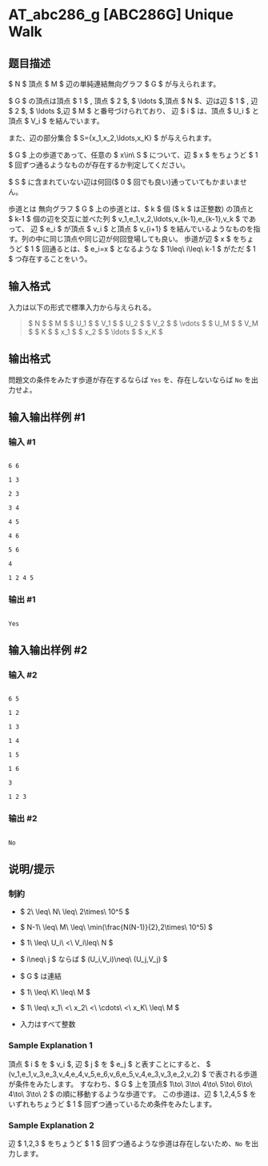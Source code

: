 # AT_abc286_g [ABC286G] Unique Walk

## 题目描述

[problemUrl]: https://atcoder.jp/contests/abc286/tasks/abc286_g

$ N $ 頂点 $ M $ 辺の単純連結無向グラフ $ G $ が与えられます。  
 $ G $ の頂点は頂点 $ 1 $ , 頂点 $ 2 $, $ \ldots $,頂点 $ N $、辺は辺 $ 1 $ , 辺 $ 2 $, $ \ldots $,辺 $ M $ と番号づけられており、 辺 $ i $ は、頂点 $ U_i $ と頂点 $ V_i $ を結んでいます。  
 また、辺の部分集合 $ S=\{x_1,x_2,\ldots,x_K\} $ が与えられます。

$ G $ 上の歩道であって、任意の $ x\in\ S $ について、辺 $ x $ をちょうど $ 1 $ 回ずつ通るようなものが存在するか判定してください。  
 $ S $ に含まれていない辺は何回($ 0 $ 回でも良い)通っていてもかまいません。

  歩道とは 無向グラフ $ G $ 上の歩道とは、$ k $ 個 ($ k $ は正整数) の頂点と $ k-1 $ 個の辺を交互に並べた列 $ v_1,e_1,v_2,\ldots,v_{k-1},e_{k-1},v_k $ であって、 辺 $ e_i $ が頂点 $ v_i $ と頂点 $ v_{i+1} $ を結んでいるようなものを指す。列の中に同じ頂点や同じ辺が何回登場しても良い。 歩道が辺 $ x $ をちょうど $ 1 $ 回通るとは、$ e_i=x $ となるような $ 1\leq\ i\leq\ k-1 $ がただ $ 1 $ つ存在することをいう。

## 输入格式

入力は以下の形式で標準入力から与えられる。

> $ N $ $ M $ $ U_1 $ $ V_1 $ $ U_2 $ $ V_2 $ $ \vdots $ $ U_M $ $ V_M $ $ K $ $ x_1 $ $ x_2 $ $ \ldots $ $ x_K $

## 输出格式

問題文の条件をみたす歩道が存在するならば `Yes` を、存在しないならば `No` を出力せよ。

## 输入输出样例 #1

### 输入 #1

```
6 6
1 3
2 3
3 4
4 5
4 6
5 6
4
1 2 4 5
```

### 输出 #1

```
Yes
```

## 输入输出样例 #2

### 输入 #2

```
6 5
1 2
1 3
1 4
1 5
1 6
3
1 2 3
```

### 输出 #2

```
No
```

## 说明/提示

### 制約

- $ 2\ \leq\ N\ \leq\ 2\times\ 10^5 $
- $ N-1\ \leq\ M\ \leq\ \min(\frac{N(N-1)}{2},2\times\ 10^5) $
- $ 1\ \leq\ U_i\ <\ V_i\leq\ N $
- $ i\neq\ j $ ならば $ (U_i,V_i)\neq\ (U_j,V_j) $
- $ G $ は連結
- $ 1\ \leq\ K\ \leq\ M $
- $ 1\ \leq\ x_1\ <\ x_2\ <\ \cdots\ <\ x_K\ \leq\ M $
- 入力はすべて整数
 
### Sample Explanation 1

頂点 $ i $ を $ v_i $, 辺 $ j $ を $ e_j $ と表すことにすると、 $ (v_1,e_1,v_3,e_3,v_4,e_4,v_5,e_6,v_6,e_5,v_4,e_3,v_3,e_2,v_2) $ で表される歩道が条件をみたします。 すなわち、$ G $ 上を頂点$ 1\to\ 3\to\ 4\to\ 5\to\ 6\to\ 4\to\ 3\to\ 2 $ の順に移動するような歩道です。 この歩道は、辺 $ 1,2,4,5 $ をいずれもちょうど $ 1 $ 回ずつ通っているため条件をみたします。

### Sample Explanation 2

辺 $ 1,2,3 $ をちょうど $ 1 $ 回ずつ通るような歩道は存在しないため、`No` を出力します。